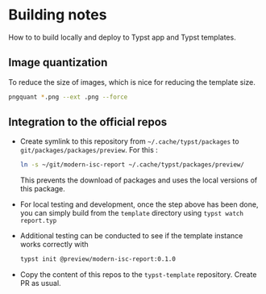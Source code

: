 # Building notes 
How to to build locally and deploy to Typst app and Typst templates.

## Image quantization
To reduce the size of images, which is nice for reducing the template size.

```bash
pngquant *.png --ext .png --force
```

## Integration to the official repos

- Create symlink to this repository from `~/.cache/typst/packages` to `git/packages/packages/preview`. For this : 
    ```bash
    ln -s ~/git/modern-isc-report ~/.cache/typst/packages/preview/
    ```

    This prevents the download of packages and uses the local versions of this package.

- For local testing and development, once the step above has been done, you can simply build from the `template` directory using `typst watch report.typ`

- Additional testing can be conducted to see if the template instance works correctly with 

    ```bash
    typst init @preview/modern-isc-report:0.1.0
    ```

- Copy the content of this repos to the `typst-template` repository. Create PR as usual.


